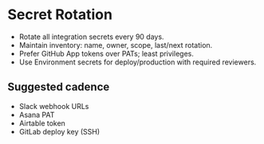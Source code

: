 # Secret Rotation

- Rotate all integration secrets every 90 days.
- Maintain inventory: name, owner, scope, last/next rotation.
- Prefer GitHub App tokens over PATs; least privileges.
- Use Environment secrets for deploy/production with required reviewers.

## Suggested cadence
- Slack webhook URLs
- Asana PAT
- Airtable token
- GitLab deploy key (SSH)

